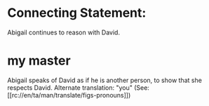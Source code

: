 # Connecting Statement:

Abigail continues to reason with David.

# my master

Abigail speaks of David as if he is another person, to show that she respects David. Alternate translation: "you" (See: [[rc://en/ta/man/translate/figs-pronouns]])

